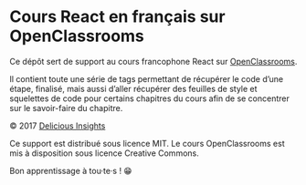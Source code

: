 # Cours React en français sur OpenClassrooms

Ce dépôt sert de support au cours francophone React sur [OpenClassrooms](https://openclassrooms.com/).

Il contient toute une série de tags permettant de récupérer le code d’une étape, finalisé, mais aussi d’aller récupérer des feuilles de style et squelettes de code pour certains chapitres du cours afin de se concentrer sur le savoir-faire du chapitre.

© 2017 [Delicious Insights](https://delicious-insights.com/)

Ce support est distribué sous licence MIT.  Le cours OpenClassrooms est mis à disposition sous licence Creative Commons.

Bon apprentissage à tou·te·s ! 😁
